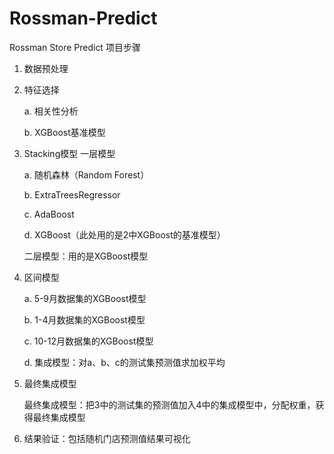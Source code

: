 # Rossman-Predict
Rossman Store Predict
项目步骤
1. 数据预处理

2. 特征选择

   a. 相关性分析
   
   b. XGBoost基准模型
   
3. Stacking模型
   一层模型
   
   a. 随机森林（Random Forest）
   
   b. ExtraTreesRegressor
   
   c. AdaBoost
   
   d. XGBoost（此处用的是2中XGBoost的基准模型）
   
   二层模型：用的是XGBoost模型
   
4. 区间模型

   a. 5-9月数据集的XGBoost模型
   
   b. 1-4月数据集的XGBoost模型
   
   c. 10-12月数据集的XGBoost模型
   
   d. 集成模型：对a、b、c的测试集预测值求加权平均
   
5. 最终集成模型

   最终集成模型：把3中的测试集的预测值加入4中的集成模型中，分配权重，获得最终集成模型
   
6. 结果验证：包括随机门店预测值结果可视化

